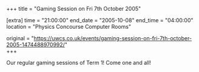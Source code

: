 +++
title = "Gaming Session on Fri 7th October 2005"

[extra]
time = "21:00:00"
end_date = "2005-10-08"
end_time = "04:00:00"
location = "Physics Concourse Computer Rooms"

original = "https://uwcs.co.uk/events/gaming-session-on-fri-7th-october-2005-1474488970992/"    
+++

Our regular gaming sessions of Term 1\! Come one and all\!

